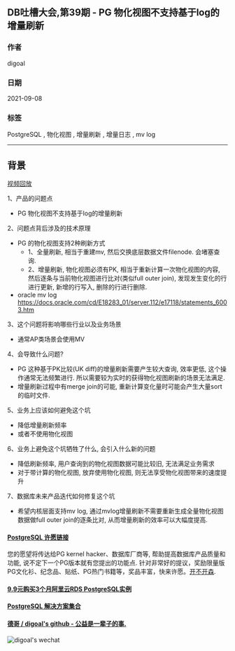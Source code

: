 ## DB吐槽大会,第39期 - PG 物化视图不支持基于log的增量刷新    
    
### 作者    
digoal    
    
### 日期    
2021-09-08    
    
### 标签    
PostgreSQL , 物化视图 , 增量刷新 , 增量日志 , mv log      
    
----    
    
## 背景    
[视频回放]()    
    
1、产品的问题点    
- PG 物化视图不支持基于log的增量刷新    
    
2、问题点背后涉及的技术原理    
- PG 的物化视图支持2种刷新方式    
    - 1、全量刷新, 相当于重建mv, 然后交换底层数据文件filenode. 会堵塞查询.    
    - 2、增量刷新, 物化视图必须有PK, 相当于重新计算一次物化视图的内容, 然后逐条与当前物化视图进行比对(类似full outer join), 发现发生变化的行进行更新, 新增的行写入, 删除的行进行删除.     
- oracle mv log https://docs.oracle.com/cd/E18283_01/server.112/e17118/statements_6003.htm     
    
3、这个问题将影响哪些行业以及业务场景    
- 通常AP类场景会使用MV    
    
4、会导致什么问题?     
- PG 这种基于PK比较(UK diff)的增量刷新需要产生较大查询, 效率更低, 这个操作通常无法频繁进行. 所以需要较为实时的获得物化视图刷新的场景无法满足.      
- 增量刷新过程中有merge join的可能, 重新计算变化量时可能会产生大量sort的临时文件.     
    
5、业务上应该如何避免这个坑    
- 降低增量刷新频率    
- 或者不使用物化视图    
    
6、业务上避免这个坑牺牲了什么, 会引入什么新的问题    
- 降低刷新频率, 用户查询到的物化视图数据可能比较旧, 无法满足业务需求    
- 对于带计算的物化视图, 放弃使用物化视图, 则无法享受物化视图带来的速度提升    
    
7、数据库未来产品迭代如何修复这个坑    
- 希望内核层面支持mv log, 通过mvlog增量刷新不需要重新生成全量物化视图数据做full outer join的逐条比对, 从而增量刷新的效率可以大幅度提高.    
    
  
#### [PostgreSQL 许愿链接](https://github.com/digoal/blog/issues/76 "269ac3d1c492e938c0191101c7238216")
您的愿望将传达给PG kernel hacker、数据库厂商等, 帮助提高数据库产品质量和功能, 说不定下一个PG版本就有您提出的功能点. 针对非常好的提议，奖励限量版PG文化衫、纪念品、贴纸、PG热门书籍等，奖品丰富，快来许愿。[开不开森](https://github.com/digoal/blog/issues/76 "269ac3d1c492e938c0191101c7238216").  
  
  
#### [9.9元购买3个月阿里云RDS PostgreSQL实例](https://www.aliyun.com/database/postgresqlactivity "57258f76c37864c6e6d23383d05714ea")
  
  
#### [PostgreSQL 解决方案集合](https://yq.aliyun.com/topic/118 "40cff096e9ed7122c512b35d8561d9c8")
  
  
#### [德哥 / digoal's github - 公益是一辈子的事.](https://github.com/digoal/blog/blob/master/README.md "22709685feb7cab07d30f30387f0a9ae")
  
  
![digoal's wechat](../pic/digoal_weixin.jpg "f7ad92eeba24523fd47a6e1a0e691b59")
  
